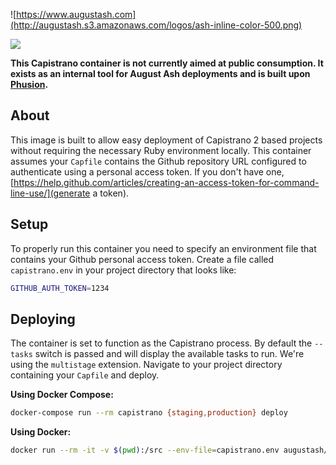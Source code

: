 ![https://www.augustash.com](http://augustash.s3.amazonaws.com/logos/ash-inline-color-500.png)

[![](https://badge.imagelayers.io/augustash/capistrano-deploy:legacy.svg)](https://imagelayers.io/?images=augustash/capistrano-deploy:legacy 'Get your own badge on imagelayers.io')

**This Capistrano container is not currently aimed at public consumption. It exists as an internal tool for August Ash deployments and is built upon [Phusion](http://phusion.github.io/baseimage-docker/).**

## About

This image is built to allow easy deployment of Capistrano 2 based projects without requiring the necessary Ruby environment locally. This container assumes your `Capfile` contains the Github repository URL configured to authenticate using a personal access token. If you don't have one, [https://help.github.com/articles/creating-an-access-token-for-command-line-use/](generate a token).

## Setup

To properly run this container you need to specify an environment file that contains your Github personal access token. Create a file called `capistrano.env` in your project directory that looks like:

```bash
GITHUB_AUTH_TOKEN=1234
```

## Deploying

The container is set to function as the Capistrano process. By default the `--tasks` switch is passed and will display the available tasks to run. We're using the `multistage` extension. Navigate to your project directory containing your `Capfile` and deploy.

**Using Docker Compose:**

```bash
docker-compose run --rm capistrano {staging,production} deploy
```

**Using Docker:**

```bash
docker run --rm -it -v $(pwd):/src --env-file=capistrano.env augustash/capistrano-deploy:legacy {staging,production} deploy
```
